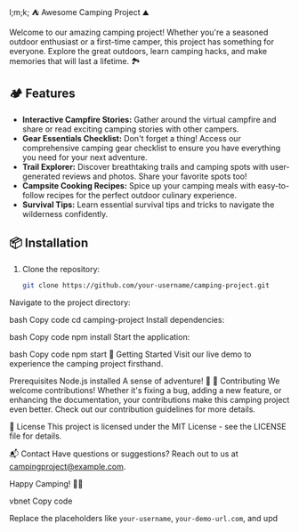 l;m;k; ⛺️ Awesome Camping Project ⛰️

Welcome to our amazing camping project! Whether you're a seasoned outdoor enthusiast or a first-time camper, this project has something for everyone. Explore the great outdoors, learn camping hacks, and make memories that will last a lifetime. 🏞️

## 🏕️ Features

- **Interactive Campfire Stories:** Gather around the virtual campfire and share or read exciting camping stories with other campers.
- **Gear Essentials Checklist:** Don't forget a thing! Access our comprehensive camping gear checklist to ensure you have everything you need for your next adventure.
- **Trail Explorer:** Discover breathtaking trails and camping spots with user-generated reviews and photos. Share your favorite spots too!
- **Campsite Cooking Recipes:** Spice up your camping meals with easy-to-follow recipes for the perfect outdoor culinary experience.
- **Survival Tips:** Learn essential survival tips and tricks to navigate the wilderness confidently.

## 📦 Installation

1. Clone the repository:
   ```bash
   git clone https://github.com/your-username/camping-project.git
Navigate to the project directory:

bash
Copy code
cd camping-project
Install dependencies:

bash
Copy code
npm install
Start the application:

bash
Copy code
npm start
🚀 Getting Started
Visit our live demo to experience the camping project firsthand.

Prerequisites
Node.js installed
A sense of adventure! 🌲
🤝 Contributing
We welcome contributions! Whether it's fixing a bug, adding a new feature, or enhancing the documentation, your contributions make this camping project even better. Check out our contribution guidelines for more details.

📝 License
This project is licensed under the MIT License - see the LICENSE file for details.

📬 Contact
Have questions or suggestions? Reach out to us at campingproject@example.com.

Happy Camping! 🌌✨

vbnet
Copy code

Replace the placeholders like `your-username`, `your-demo-url.com`, and upd
